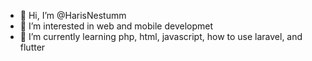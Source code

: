 - 👋 Hi, I’m @HarisNestumm
- 👀 I’m interested in web and mobile developmet
- 🌱 I’m currently learning php, html, javascript, how to use laravel, and flutter


<!---
HarisNestumm/HarisNestumm is a ✨ special ✨ repository because its `README.md` (this file) appears on your GitHub profile.
You can click the Preview link to take a look at your changes.
--->
